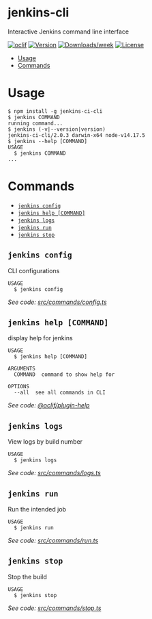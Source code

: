 jenkins-cli
===========

Interactive Jenkins command line interface

[![oclif](https://img.shields.io/badge/cli-oclif-brightgreen.svg)](https://oclif.io)
[![Version](https://img.shields.io/npm/v/jenkins-cli.svg)](https://npmjs.org/package/jenkins-cli)
[![Downloads/week](https://img.shields.io/npm/dw/jenkins-cli.svg)](https://npmjs.org/package/jenkins-cli)
[![License](https://img.shields.io/npm/l/jenkins-cli.svg)](https://github.com/mittalakshay6/jenkins-cli/blob/master/package.json)

<!-- toc -->
* [Usage](#usage)
* [Commands](#commands)
<!-- tocstop -->
# Usage
<!-- usage -->
```sh-session
$ npm install -g jenkins-ci-cli
$ jenkins COMMAND
running command...
$ jenkins (-v|--version|version)
jenkins-ci-cli/2.0.3 darwin-x64 node-v14.17.5
$ jenkins --help [COMMAND]
USAGE
  $ jenkins COMMAND
...
```
<!-- usagestop -->
# Commands
<!-- commands -->
* [`jenkins config`](#jenkins-config)
* [`jenkins help [COMMAND]`](#jenkins-help-command)
* [`jenkins logs`](#jenkins-logs)
* [`jenkins run`](#jenkins-run)
* [`jenkins stop`](#jenkins-stop)

## `jenkins config`

CLI configurations

```
USAGE
  $ jenkins config
```

_See code: [src/commands/config.ts](https://github.com/mittalakshay6/jenkins-cli/blob/v2.0.3/src/commands/config.ts)_

## `jenkins help [COMMAND]`

display help for jenkins

```
USAGE
  $ jenkins help [COMMAND]

ARGUMENTS
  COMMAND  command to show help for

OPTIONS
  --all  see all commands in CLI
```

_See code: [@oclif/plugin-help](https://github.com/oclif/plugin-help/blob/v3.2.3/src/commands/help.ts)_

## `jenkins logs`

View logs by build number

```
USAGE
  $ jenkins logs
```

_See code: [src/commands/logs.ts](https://github.com/mittalakshay6/jenkins-cli/blob/v2.0.3/src/commands/logs.ts)_

## `jenkins run`

Run the intended job

```
USAGE
  $ jenkins run
```

_See code: [src/commands/run.ts](https://github.com/mittalakshay6/jenkins-cli/blob/v2.0.3/src/commands/run.ts)_

## `jenkins stop`

Stop the build

```
USAGE
  $ jenkins stop
```

_See code: [src/commands/stop.ts](https://github.com/mittalakshay6/jenkins-cli/blob/v2.0.3/src/commands/stop.ts)_
<!-- commandsstop -->
